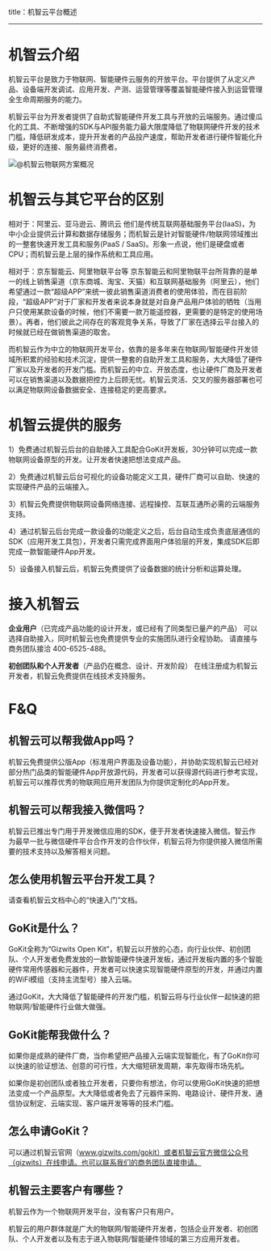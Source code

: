 title：机智云平台概述


----------


# 机智云介绍

机智云平台是致力于物联网、智能硬件云服务的开放平台。平台提供了从定义产品、设备端开发调试、应用开发、产测、运营管理等覆盖智能硬件接入到运营管理全生命周期服务的能力。

机智云平台为开发者提供了自助式智能硬件开发工具与开放的云端服务。通过傻瓜化的工具、不断增强的SDK与API服务能力最大限度降低了物联网硬件开发的技术门槛，降低研发成本，提升开发者的产品投产速度，帮助开发者进行硬件智能化升级，更好的连接、服务最终消费者。

![@机智云物联网方案概况](/assets/平台接入示意图.png)

# 机智云与其它平台的区别
相对于：阿里云、亚马逊云、腾讯云 他们是传统互联网基础服务平台(IaaS)，为中小企业提供云计算和数据存储服务；而机智云是针对智能硬件/物联网领域推出的一整套快速开发工具和服务(PaaS / SaaS)。形象一点说，他们是硬盘或者CPU；而机智云是上层的操作系统和工具应用。

相对于：京东智能云、阿里物联平台等 京东智能云和阿里物联平台所背靠的是单一的线上销售渠道（京东商城、淘宝、天猫）和互联网基础服务（阿里云），他们希望通过一款“超级APP”来统一彼此销售渠道消费者的使用体验，而在目前阶段，“超级APP”对于厂家和开发者来说本身就是对自身产品用户体验的牺牲（当用户只使用某款设备的时候，他们不需要一款万能遥控器，更需要的是特定的使用场景）。再者，他们彼此之间存在的客观竞争关系，导致了厂家在选择云平台接入的时候就已经在做销售渠道的取舍。

而机智云作为中立的物联网开发平台，依靠的是多年来在物联网/智能硬件开发领域所积累的经验和技术沉淀，提供一整套的自助开发工具和服务，大大降低了硬件厂家以及开发者的开发门槛。而机智云的中立、开放态度，也让硬件厂商及开发者可以在销售渠道以及数据把控力上后顾无忧。机智云灵活、交叉的服务器部署也可以满足物联网设备数据安全、连接稳定的更高要求。

# 机智云提供的服务
1）免费通过机智云后台的自助接入工具配合GoKit开发板，30分钟可以完成一款物联网设备原型的开发。让开发者快速把想法变成产品。

2）免费通过机智云后台可视化的设备功能定义工具，硬件厂商可以自助、快速的实现硬件产品的云端接入。

3）机智云免费提供物联网设备网络连接、远程操控、互联互通所必需的云端服务支持。

4）通过机智云后台完成一款设备的功能定义之后，后台自动生成负责底层通信的SDK（应用开发工具包），开发者只需完成界面用户体验层的开发，集成SDK后即完成一款智能硬件App开发。

5）设备接入机智云后，机智云免费提供了设备数据的统计分析和运算处理。

# 接入机智云
**企业用户**（已完成产品功能的设计开发，或已经有了同类型已量产的产品） 可以选择自助接入，同时机智云也免费提供专业的实施团队进行全程协助。 请直接与商务团队接洽 400-6525-488。

**初创团队和个人开发者**（产品仍在概念、设计、开发阶段） 在线注册成为机智云开发者，机智云免费提供在线技术支持服务。

# F&Q
## 机智云可以帮我做App吗？
机智云免费提供公版App（标准用户界面及设备功能），并协助实现机智云已经对部分热门品类的智能硬件App开放源代码，开发者可以获得源代码进行参考实现，机智云可以推荐优秀的物联网应用开发团队为你提供定制化的App开发。

## 机智云可以帮我接入微信吗？
机智云已推出专门用于开发微信应用的SDK，便于开发者快速接入微信。智云作为最早一批与微信硬件平台合作开发的合作伙伴，机智云将为你提供接入微信所需要的技术支持以及解答相关问题。

## 怎么使用机智云平台开发工具？
请查看机智云文档中心的“快速入门”文档。

## GoKit是什么？
GoKit全称为“Gizwits Open Kit”，机智云以开放的心态，向行业伙伴、初创团队、个人开发者免费发放的一款智能硬件快速开发板，通过开发板内置的多个智能硬件常用传感器和元器件，开发者可以快速实现智能硬件原型的开发，并通过内置的WiFi模组（支持主流型号）接入云端。

通过GoKit，大大降低了智能硬件的开发门槛，机智云将与行业伙伴一起快速的把物联网/智能硬件行业做大做强。

## GoKit能帮我做什么？
如果你是成熟的硬件厂商，当你希望把产品接入云端实现智能化，有了GoKit你可以快速的验证想法、创意的可行性，大大缩短研发周期，率先取得市场先机。

如果你是初创团队或者独立开发者，只要你有想法，你可以使用GoKit快速的把想法变成一个产品原型。大大降低或者免去了元器件采购、电路设计、硬件开发、通信协议制定、云端实现、客户端开发等等的技术门槛。

## 怎么申请GoKit？
可以通过机智云官网（www.gizwits.com/gokit）或者机智云官方微信公众号（gizwits）在线申请。也可以联系我们的商务团队直接申请。

## 机智云主要客户有哪些？
机智云作为一个物联网开发平台，没有客户只有用户。

机智云的用户群体就是广大的物联网/智能硬件开发者，包括企业开发者、初创团队、个人开发者以及有志于进入物联网/智能硬件领域的第三方应用开发者。
